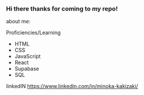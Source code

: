 ### Hi there thanks for coming to my repo! 

about me: 

Proficiencies/Learning 
- HTML
- CSS
- JavaScript
- React
- Supabase
- SQL

linkedIN https://www.linkedin.com/in/minoka-kakizaki/


